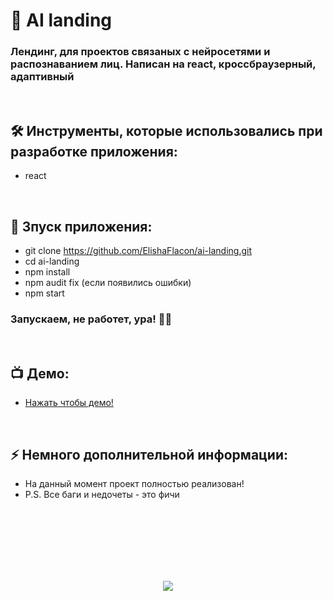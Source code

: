 <h1> 
     🖤 AI landing
</h1>

<h3>
Лендинг, для проектов связаных с нейросетями и распознаванием лиц. Написан на react, кроссбраузерный, адаптивный
</h3>


</br>



<h2>
  🛠️ Инструменты, которые использовались при разработке приложения:
</h2>

- react



</br>



<h2>
  🚀 Зпуск приложения:
</h2>

- git clone https://github.com/ElishaFlacon/ai-landing.git
- cd ai-landing
- npm install
- npm audit fix (если появились ошибки)
- npm start
<h3>
    Запускаем, не работет, ура! 🗿🚬
</h3>



</br>



<h2>
 📺 Демо:
</h2>

- <a href="https://elishaflacon.github.io/ai-landing/">Нажать чтобы демо!</a>



</br>



<h2>
⚡ Немного дополнительной информации:
</h2>

- На данный момент проект полностью реализован!
- P.S. Все баги и недочеты - это фичи




<br/>
<br/>
<br/>
<br/>
<br/>
<br/>



<p align="center">
  <img src="https://capsule-render.vercel.app/api?type=waving&color=d179b8&height=64&section=footer"/>
</p>
